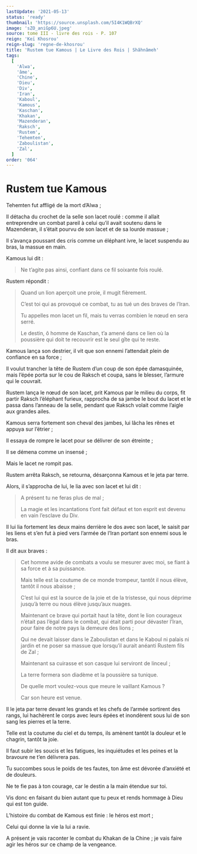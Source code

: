 ```yaml
---
lastUpdate: '2021-05-13'
status: 'ready'
thumbnail: 'https://source.unsplash.com/5I4K1WQBrXQ'
image: 'sZO_aniGp6U.jpeg'
source: tome III - livre des rois - P. 107
reign: 'Keï Khosrou'
reign-slug: 'regne-de-khosrou'
title: 'Rustem tue Kamous | Le Livre des Rois | Shâhnâmeh'
tags:
  [
    'Alwa',
    'âme',
    'Chine',
    'Dieu',
    'Div',
    'Iran',
    'Kaboul',
    'Kamous',
    'Kaschan',
    'Khakan',
    'Mazenderan',
    'Raksch',
    'Rustem',
    'Tehemten',
    'Zaboulistan',
    'Zal',
  ]
order: '064'
---
```


# Rustem tue Kamous

Tehemten fut affligé de la mort d’Alwa ;

Il détacha du crochet de la selle son lacet roulé : comme il allait entreprendre un combat pareil à celui qu’il avait soutenu dans le Mazenderan, il s’était pourvu de son lacet et de sa lourde massue ;

Il s’avança poussant des cris comme un éléphant ivre, le lacet suspendu au bras, la massue en main.

Kamous lui dit :

> Ne t’agite pas ainsi, confiant dans ce fil soixante fois roulé.

Rustem répondit :

> Quand un lion aperçoit une proie, il mugit fièrement.
>
> C’est toi qui as provoqué ce combat, tu as tué un des braves de l’Iran.
>
> Tu appelles mon lacet un fil, mais tu verras combien le nœud en sera serré.
>
> Le destin, ô homme de Kaschan, t’a amené dans ce lien où la poussière qui doit te recouvrir est le seul gîte qui te reste.

Kamous lança son destrier, il vit que son ennemi l’attendait plein de confiance en sa force ;

Il voulut trancher la tête de Rustem d’un coup de son épée damasquinée, mais l’épée porta sur le cou de Raksch et coupa, sans le blesser, l’armure qui le couvrait.

Rustem lança le nœud de son lacet, prit Kamous par le milieu du corps, fit partir Raksch l’éléphant furieux, rapprocha de sa jambe le bout du lacet et le passa dans l’anneau de la selle, pendant que Raksch volait comme l’aigle aux grandes ailes.

Kamous serra fortement son cheval des jambes, lui lâcha les rênes et appuya sur l’étrier ;

Il essaya de rompre le lacet pour se délivrer de son étreinte ;

Il se démena comme un insensé ;

Mais le lacet ne rompit pas.

Rustem arrêta Raksch, se retourna, désarçonna Kamous et le jeta par terre.

Alors, il s’approcha de lui, le lia avec son lacet et lui dit :

> A présent tu ne feras plus de mal ;
>
> La magie et les incantations t’ont fait défaut et ton esprit est devenu en vain l’esclave du Div.

Il lui lia fortement les deux mains derrière le dos avec son lacet, le saisit par les liens et s’en fut à pied vers l’armée de l’Iran portant son ennemi sous le bras.

Il dit aux braves :

> Cet homme avide de combats a voulu se mesurer avec moi, se fiant à sa force et à sa puissance.
>
> Mais telle est la coutume de ce monde trompeur, tantôt il nous élève, tantôt il nous abaisse ;
>
> C’est lui qui est la source de la joie et de la tristesse, qui nous déprime jusqu’à terre ou nous élève jusqu’aux nuages.
>
> Maintenant ce brave qui portait haut la tête, dont le lion courageux n’était pas l’égal dans le combat, qui était parti pour dévaster l’Iran, pour faire de notre pays la demeure des lions ;
>
> Qui ne devait laisser dans le Zaboulistan et dans le Kaboul ni palais ni jardin et ne poser sa massue que lorsqu’il aurait anéanti Rustem fils de Zal ;
>
> Maintenant sa cuirasse et son casque lui serviront de linceul ;
>
> La terre formera son diadème et la poussière sa tunique.
>
> De quelle mort voulez-vous que meure le vaillant Kamous ?
>
> Car son heure est venue.

Il le jeta par terre devant les grands et les chefs de l’armée sortirent des rangs, lui hachèrent le corps avec leurs épées et inondèrent sous lui de son sang les pierres et la terre.

Telle est la coutume du ciel et du temps, ils amènent tantôt la douleur et le chagrin, tantôt la joie.

Il faut subir les soucis et les fatigues, les inquiétudes et les peines et la bravoure ne t’en délivrera pas.

Tu succombes sous le poids de tes fautes, ton âme est dévorée d’anxiété et de douleurs.

Ne te fie pas à ton courage, car le destin a la main étendue sur toi.

Vis donc en faisant du bien autant que tu peux et rends hommage à Dieu qui est ton guide.

L’histoire du combat de Kamous est finie : le héros est mort ;

Celui qui donne la vie la lui a ravie.

A présent je vais raconter le combat du Khakan de la Chine ; je vais faire agir les héros sur ce champ de la vengeance.
